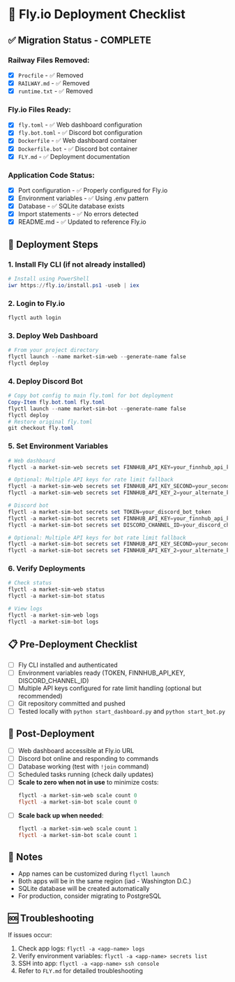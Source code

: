 # 🚀 Fly.io Deployment Checklist

## ✅ Migration Status - COMPLETE

### Railway Files Removed:
- [x] `Procfile` - ✅ Removed
- [x] `RAILWAY.md` - ✅ Removed  
- [x] `runtime.txt` - ✅ Removed

### Fly.io Files Ready:
- [x] `fly.toml` - ✅ Web dashboard configuration
- [x] `fly.bot.toml` - ✅ Discord bot configuration
- [x] `Dockerfile` - ✅ Web dashboard container
- [x] `Dockerfile.bot` - ✅ Discord bot container
- [x] `FLY.md` - ✅ Deployment documentation

### Application Code Status:
- [x] Port configuration - ✅ Properly configured for Fly.io
- [x] Environment variables - ✅ Using .env pattern
- [x] Database - ✅ SQLite database exists
- [x] Import statements - ✅ No errors detected
- [x] README.md - ✅ Updated to reference Fly.io

## 🚀 Deployment Steps

### 1. Install Fly CLI (if not already installed)
```powershell
# Install using PowerShell
iwr https://fly.io/install.ps1 -useb | iex
```

### 2. Login to Fly.io
```powershell
flyctl auth login
```

### 3. Deploy Web Dashboard
```powershell
# From your project directory
flyctl launch --name market-sim-web --generate-name false
flyctl deploy
```

### 4. Deploy Discord Bot
```powershell
# Copy bot config to main fly.toml for bot deployment
Copy-Item fly.bot.toml fly.toml
flyctl launch --name market-sim-bot --generate-name false
flyctl deploy
# Restore original fly.toml
git checkout fly.toml
```

### 5. Set Environment Variables
```powershell
# Web dashboard
flyctl -a market-sim-web secrets set FINNHUB_API_KEY=your_finnhub_api_key

# Optional: Multiple API keys for rate limit fallback
flyctl -a market-sim-web secrets set FINNHUB_API_KEY_SECOND=your_secondary_key
flyctl -a market-sim-web secrets set FINNHUB_API_KEY_2=your_alternate_key

# Discord bot
flyctl -a market-sim-bot secrets set TOKEN=your_discord_bot_token
flyctl -a market-sim-bot secrets set FINNHUB_API_KEY=your_finnhub_api_key
flyctl -a market-sim-bot secrets set DISCORD_CHANNEL_ID=your_discord_channel_id

# Optional: Multiple API keys for bot rate limit fallback
flyctl -a market-sim-bot secrets set FINNHUB_API_KEY_SECOND=your_secondary_key
flyctl -a market-sim-bot secrets set FINNHUB_API_KEY_2=your_alternate_key
```

### 6. Verify Deployments
```powershell
# Check status
flyctl -a market-sim-web status
flyctl -a market-sim-bot status

# View logs
flyctl -a market-sim-web logs
flyctl -a market-sim-bot logs
```

## 📋 Pre-Deployment Checklist

- [ ] Fly CLI installed and authenticated
- [ ] Environment variables ready (TOKEN, FINNHUB_API_KEY, DISCORD_CHANNEL_ID)
- [ ] Multiple API keys configured for rate limit handling (optional but recommended)
- [ ] Git repository committed and pushed
- [ ] Tested locally with `python start_dashboard.py` and `python start_bot.py`

## 🔧 Post-Deployment

- [ ] Web dashboard accessible at Fly.io URL
- [ ] Discord bot online and responding to commands
- [ ] Database working (test with `!join` command)
- [ ] Scheduled tasks running (check daily updates)
- [ ] **Scale to zero when not in use** to minimize costs:
  ```powershell
  flyctl -a market-sim-web scale count 0
  flyctl -a market-sim-bot scale count 0
  ```
- [ ] **Scale back up when needed**:
  ```powershell
  flyctl -a market-sim-web scale count 1
  flyctl -a market-sim-bot scale count 1
  ```

## 📝 Notes

- App names can be customized during `flyctl launch`
- Both apps will be in the same region (iad - Washington D.C.)
- SQLite database will be created automatically
- For production, consider migrating to PostgreSQL

## 🆘 Troubleshooting

If issues occur:
1. Check app logs: `flyctl -a <app-name> logs`
2. Verify environment variables: `flyctl -a <app-name> secrets list`
3. SSH into app: `flyctl -a <app-name> ssh console`
4. Refer to `FLY.md` for detailed troubleshooting
